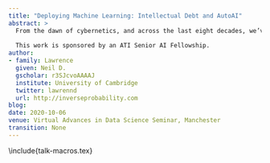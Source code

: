 ```yaml
---
title: "Deploying Machine Learning: Intellectual Debt and AutoAI"
abstract: >
  From the dawn of cybernetics, and across the last eight decades, we’ve worked to make machine learning methods successful. But now that these methods are being widely adopted we need to deal with the consequences of success. Many of those consequences can only be understood when a holistic approach to the machine learning problem is considered: the deployment of a method within a context for a particular objective. In this circumstance, it’s easy to see that questions of interpretability, fairness and transparency are all contextual. In this talk we summarize this challenge using Jonathan Zittrain’s term of “intellectual debt”, we discuss how it pans out in reality and how this challenge could be addressed using machine learning techniques to give us “Auto AI”.
  
  This work is sponsored by an ATI Senior AI Fellowship.
author:
- family: Lawrence
  given: Neil D.
  gscholar: r3SJcvoAAAAJ
  institute: University of Cambridge
  twitter: lawrennd
  url: http://inverseprobability.com
blog: 
date: 2020-10-06
venue: Virtual Advances in Data Science Seminar, Manchester
transition: None
---
```


\include{talk-macros.tex}


